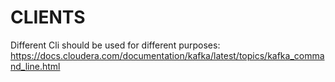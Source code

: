 # CLIENTS

Different Cli should be used for different purposes:
https://docs.cloudera.com/documentation/kafka/latest/topics/kafka_command_line.html

